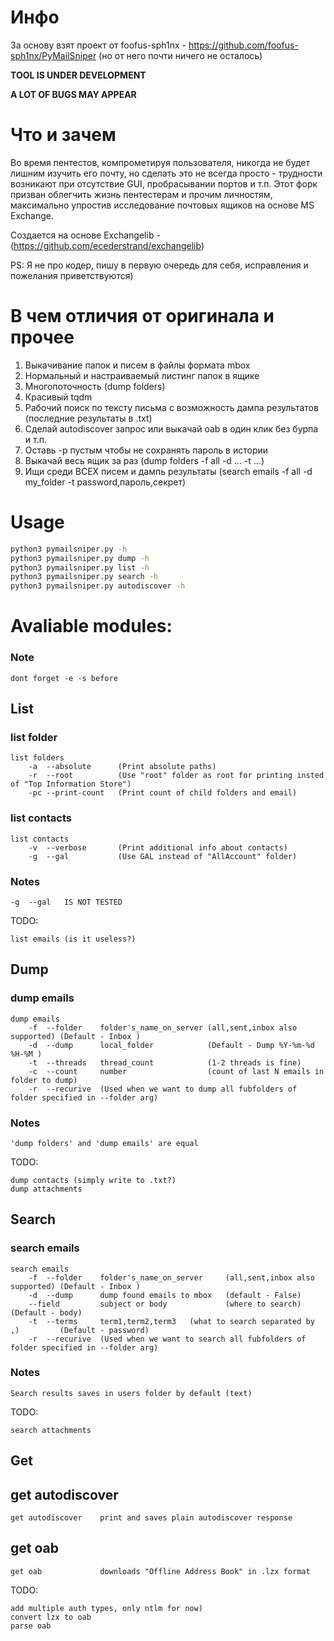 # Инфо

За основу взят проект от foofus-sph1nx - https://github.com/foofus-sph1nx/PyMailSniper 
(но от него почти ничего не осталось)

**TOOL IS UNDER DEVELOPMENT**

**A LOT OF BUGS MAY APPEAR**

# Что и зачем

Во время пентестов, компрометируя пользователя, никогда не будет лишним изучить его почту, 
но сделать это не всегда просто - трудности возникают при отсутствие GUI, пробрасывании портов и т.п.
Этот форк призван облегчить жизнь пентестерам и прочим личностям, максимально упростив исследование почтовых ящиков на основе MS Exchange.

Создается на основе Exchangelib - (https://github.com/ecederstrand/exchangelib)

PS:
Я не про кодер, пишу в первую очередь для себя, исправления и пожелания приветствуются)

# В чем отличия от оригинала и прочее
1) Выкачивание папок и писем в файлы формата mbox
2) Нормальный и настраиваемый листинг папок в ящике
3) Многопоточность (dump folders)
4) Красивый tqdm
5) Рабочий поиск по тексту письма с возможность дампа результатов (последние результаты в .txt)
6) Сделай autodiscover запрос или выкачай oab в один клик без бурпа и т.п.
7) Оставь -p пустым чтобы не сохранять пароль в истории
8) Выкачай весь ящик за раз (dump folders -f all -d ... -t ...)
9) Ищи среди ВСЕХ писем и дампь результаты (search emails -f all -d my_folder -t password,пароль,секрет)

# Usage
```bash
python3 pymailsniper.py -h
python3 pymailsniper.py dump -h
python3 pymailsniper.py list -h
python3 pymailsniper.py search -h
python3 pymailsniper.py autodiscover -h
```

# Avaliable modules:
### Note
```
dont forget -e -s before 
```

## List 

### list folder
```
list folders 
	-a 	--absolute		(Print absolute paths) 
	-r 	--root 			(Use "root" folder as root for printing insted of "Top Information Store")
	-pc --print-count	(Print count of child folders and email)

```

### list contacts
```
list contacts 
	-v	--verbose		(Print additional info about contacts)
	-g	--gal			(Use GAL instead of "AllAccount" folder)
```

### Notes
	-g	--gal 	IS NOT TESTED

TODO:
```
list emails (is it useless?)
```


## Dump

### dump emails
```
dump emails 
	-f	--folder	folder's_name_on_server (all,sent,inbox also supported) (Default - Inbox ) 
	-d	--dump 		local_folder			(Default - Dump %Y-%m-%d %H-%M )
	-t 	--threads	thread_count 			(1-2 threads is fine)
	-c	--count 	number					(count of last N emails in folder to dump)
	-r	--recurive	(Used when we want to dump all fubfolders of folder specified in --folder arg)

```

### Notes
	'dump folders' and 'dump emails' are equal

TODO:
```
dump contacts (simply write to .txt?)
dump attachments
```


## Search

### search emails
```
search emails 
	-f	--folder	folder's_name_on_server 	(all,sent,inbox also supported) (Default - Inbox )
	-d	--dump 		dump found emails to mbox 	(default - False)
	--field 		subject or body  			(where to search)				(Default - body)
	-t	--terms		term1,term2,term3	(what to search separated by ,)			(Default - password)
	-r	--recurive	(Used when we want to search all fubfolders of folder specified in --folder arg)

```

### Notes
	Search results saves in users folder by default (text)
TODO: 
```
search attachments
```


## Get

## get autodiscover
```
get autodiscover	print and saves plain autodiscover response
```

## get oab
```
get oab				downloads "Offline Address Book" in .lzx format
```
TODO:
```
add multiple auth types, only ntlm for now)
convert lzx to oab
parse oab
```


